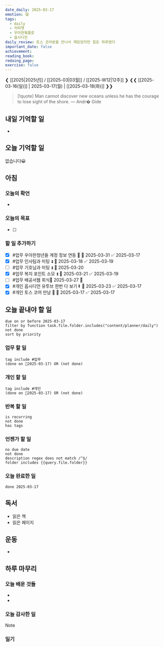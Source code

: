 ```yaml
---
date_daily: 2025-03-17
emotion: 😩
tags:
  - daily
  - 커피챗
  - 우아한웤플로
  - 옵시디언
daily_review: 토스 코어분을 만나서 재밌었지만 힘든 하루였다
important_date: false
achievement: 
reading_book: 
redaing_page: 
exercise: false
---
```


❮ [[2025|2025년]] / [[2025-03|03월]] / [[2025-W12|12주]] ❯
❮❮ [[2025-03-16(일)]] | 2025-03-17(월) | [[2025-03-18(화)]] ❯❯

> [!quote] Man cannot discover new oceans unless he has the courage to lose sight of the shore.
> — Andr� Gide

## 내일 기억할 일
- 
## 오늘 기억할 일
  없습니다😀

## 아침
### 오늘의 확언
- 
### 오늘의 목표
- [ ] 

### 할 일 추가하기
- [x] #업무 우아한청년들 계정 정보 연동 🔼 📅 2025-03-31 ✅ 2025-03-17
- [x] #업무 인사팀과 미팅 ⏫ 📅 2025-03-18 ✅ 2025-03-19
- [ ] #업무 기호님과 미팅 ⏫ 📅 2025-03-20
- [x] #업무 복지 포인트 소모 ⏫ 📅 2025-03-21 ✅ 2025-03-19
- [ ] #업무 배공서웹 회식📅 2025-03-27 🔼 
- [x] #개인 옵시디언 유투브 한번 다 보기 ⏬ 📅 2025-03-23 ✅ 2025-03-17
- [x] #개인 토스 코어 만남 🔺 📅 2025-03-17 ✅ 2025-03-17

## 오늘 끝내야 할 일
```tasks
due on or before 2025-03-17
filter by function task.file.folder.includes("content/planner/daily")
not done
sort by priority
```
### 업무 할 일
```tasks
tag include #업무
(done on 2025-03-17) OR (not done)
```
### 개인 할 일
```tasks
tag include #개인 
(done on 2025-03-17) OR (not done)
```

### 반복 할 일
```tasks
is recurring
not done
has tags
```

### 언젠가 할 일
```tasks
no due date
not done
description regex does not match /^$/
folder includes {{query.file.folder}}
```

### 오늘 완료한 일
```tasks
done 2025-03-17
```

## 독서
- 읽은 책
- 읽은 페이지

## 운동
- 

## 하루 마무리
### 오늘 배운 것들
- 
- 
### 오늘 감사한 일
>[!note]
>
### 일기
